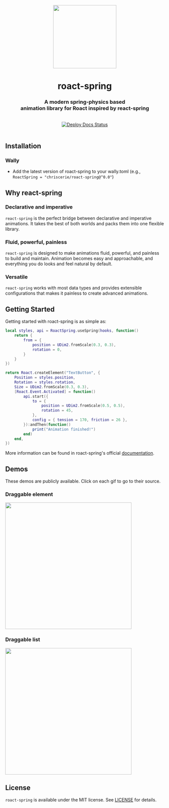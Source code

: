<a href="https://www.chrisc.dev/roact-spring/">
  <p align="center">
    <img src="https://i.imgur.com/1Ta6WRv.png" width="200" />
  </p>
</a>

<h1 align="center">roact-spring</h1>
<h3 align="center">A modern spring-physics based </br> animation library for Roact inspired by react-spring</h3>

<br>

<div align="center">
  <a href="https://github.com/chriscerie/roact-spring/actions/workflows/docs.yml"><img src="https://github.com/chriscerie/roact-spring/workflows/docs/badge.svg" alt="Deploy Docs Status"/></a>
</div>

<br>

## Installation

### Wally

* Add the latest version of roact-spring to your wally.toml (e.g., `RoactSpring = "chriscerie/roact-spring@^0.0"`)

## Why react-spring

### Declarative and imperative
`react-spring` is the perfect bridge between declarative and imperative animations. It takes the best of both worlds and packs them into one flexible library.

### Fluid, powerful, painless
`react-spring` is designed to make animations fluid, powerful, and painless to build and maintain. Animation becomes easy and approachable, and everything you do looks and feel natural by default.

### Versatile
`react-spring` works with most data types and provides extensible configurations that makes it painless to create advanced animations.

## Getting Started

Getting started with roact-spring is as simple as:

```lua
local styles, api = RoactSpring.useSpring(hooks, function()
    return {
        from = {
            position = UDim2.fromScale(0.3, 0.3),
            rotation = 0,
        }
    }
})

return Roact.createElement("TextButton", {
    Position = styles.position,
    Rotation = styles.rotation,
    Size = UDim2.fromScale(0.3, 0.3),
    [Roact.Event.Activated] = function()
        api.start({
            to = {
                position = UDim2.fromScale(0.5, 0.5),
                rotation = 45,
            },
            config = { tension = 170, friction = 26 },
        }):andThen(function()
            print("Animation finished!")
        end)
    end,
})
```

More information can be found in roact-spring's official [documentation](https://www.chrisc.dev/roact-spring/).

## Demos

These demos are publicly available. Click on each gif to go to their source.

### Draggable element

<a href="stories/useSpringDrag.story.lua">
  <img src="https://media.giphy.com/media/R2bJ57MNTdP7vmP6Ez/giphy.gif" width="400" />
</a>

### Draggable list

<a href="stories/useSpringsList.story.lua">
  <img src="https://media.giphy.com/media/4qOEZ93YjhfKtSlx7b/giphy.gif" width="400" />
</a>

## License

`roact-spring` is available under the MIT license. See [LICENSE](LICENSE) for details.